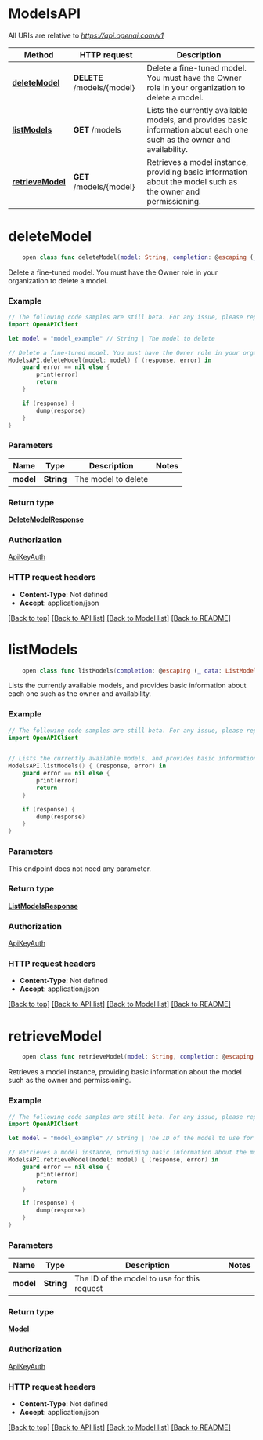 # ModelsAPI

All URIs are relative to *https://api.openai.com/v1*

Method | HTTP request | Description
------------- | ------------- | -------------
[**deleteModel**](ModelsAPI.md#deletemodel) | **DELETE** /models/{model} | Delete a fine-tuned model. You must have the Owner role in your organization to delete a model.
[**listModels**](ModelsAPI.md#listmodels) | **GET** /models | Lists the currently available models, and provides basic information about each one such as the owner and availability.
[**retrieveModel**](ModelsAPI.md#retrievemodel) | **GET** /models/{model} | Retrieves a model instance, providing basic information about the model such as the owner and permissioning.


# **deleteModel**
```swift
    open class func deleteModel(model: String, completion: @escaping (_ data: DeleteModelResponse?, _ error: Error?) -> Void)
```

Delete a fine-tuned model. You must have the Owner role in your organization to delete a model.

### Example
```swift
// The following code samples are still beta. For any issue, please report via http://github.com/OpenAPITools/openapi-generator/issues/new
import OpenAPIClient

let model = "model_example" // String | The model to delete

// Delete a fine-tuned model. You must have the Owner role in your organization to delete a model.
ModelsAPI.deleteModel(model: model) { (response, error) in
    guard error == nil else {
        print(error)
        return
    }

    if (response) {
        dump(response)
    }
}
```

### Parameters

Name | Type | Description  | Notes
------------- | ------------- | ------------- | -------------
 **model** | **String** | The model to delete | 

### Return type

[**DeleteModelResponse**](DeleteModelResponse.md)

### Authorization

[ApiKeyAuth](../README.md#ApiKeyAuth)

### HTTP request headers

 - **Content-Type**: Not defined
 - **Accept**: application/json

[[Back to top]](#) [[Back to API list]](../README.md#documentation-for-api-endpoints) [[Back to Model list]](../README.md#documentation-for-models) [[Back to README]](../README.md)

# **listModels**
```swift
    open class func listModels(completion: @escaping (_ data: ListModelsResponse?, _ error: Error?) -> Void)
```

Lists the currently available models, and provides basic information about each one such as the owner and availability.

### Example
```swift
// The following code samples are still beta. For any issue, please report via http://github.com/OpenAPITools/openapi-generator/issues/new
import OpenAPIClient


// Lists the currently available models, and provides basic information about each one such as the owner and availability.
ModelsAPI.listModels() { (response, error) in
    guard error == nil else {
        print(error)
        return
    }

    if (response) {
        dump(response)
    }
}
```

### Parameters
This endpoint does not need any parameter.

### Return type

[**ListModelsResponse**](ListModelsResponse.md)

### Authorization

[ApiKeyAuth](../README.md#ApiKeyAuth)

### HTTP request headers

 - **Content-Type**: Not defined
 - **Accept**: application/json

[[Back to top]](#) [[Back to API list]](../README.md#documentation-for-api-endpoints) [[Back to Model list]](../README.md#documentation-for-models) [[Back to README]](../README.md)

# **retrieveModel**
```swift
    open class func retrieveModel(model: String, completion: @escaping (_ data: Model?, _ error: Error?) -> Void)
```

Retrieves a model instance, providing basic information about the model such as the owner and permissioning.

### Example
```swift
// The following code samples are still beta. For any issue, please report via http://github.com/OpenAPITools/openapi-generator/issues/new
import OpenAPIClient

let model = "model_example" // String | The ID of the model to use for this request

// Retrieves a model instance, providing basic information about the model such as the owner and permissioning.
ModelsAPI.retrieveModel(model: model) { (response, error) in
    guard error == nil else {
        print(error)
        return
    }

    if (response) {
        dump(response)
    }
}
```

### Parameters

Name | Type | Description  | Notes
------------- | ------------- | ------------- | -------------
 **model** | **String** | The ID of the model to use for this request | 

### Return type

[**Model**](Model.md)

### Authorization

[ApiKeyAuth](../README.md#ApiKeyAuth)

### HTTP request headers

 - **Content-Type**: Not defined
 - **Accept**: application/json

[[Back to top]](#) [[Back to API list]](../README.md#documentation-for-api-endpoints) [[Back to Model list]](../README.md#documentation-for-models) [[Back to README]](../README.md)

